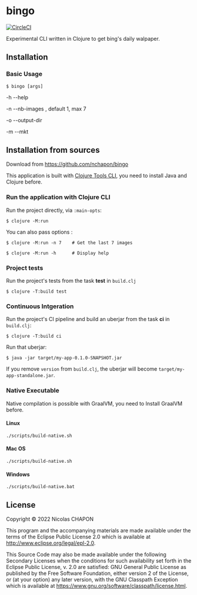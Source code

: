 # bingo

[![CircleCI](https://circleci.com/gh/nchapon/bingo.svg?style=shield)](https://circleci.com/gh/nchapon/bingo)

Experimental CLI written in Clojure to get bing's daily walpaper.

## Installation ##


### Basic Usage ###

    $ bingo [args]


-h --help

-n --nb-images <number>, default 1, max 7

-o --output-dir

-m --mkt


## Installation from sources ##

Download from https://github.com/nchapon/bingo

This application is built with [Clojure Tools CLI](https://clojure.org/guides/deps_and_cli), you need to install Java and Clojure before. 


### Run the application with Clojure CLI ###


Run the project directly, via `:main-opts`:

    $ clojure -M:run
    

You can also pass options :

    $ clojure -M:run -n 7    # Get the last 7 images
  
    $ clojure -M:run -h      # Display help
    

### Project tests ###

Run the project's tests from the task **test** in `build.clj`

    $ clojure -T:build test

### Continuous Intgeration ###

Run the project's CI pipeline and build an uberjar from the task **ci** in `build.clj`:

    $ clojure -T:build ci

Run that uberjar:

    $ java -jar target/my-app-0.1.0-SNAPSHOT.jar

If you remove `version` from `build.clj`, the uberjar will become `target/my-app-standalone.jar`.


### Native Executable ###

Native compilation is possible with GraalVM, you need to Install GraalVM before.

#### Linux ####

``` shell
./scripts/build-native.sh
```

#### Mac OS ####

``` shell
./scripts/build-native.sh
```

#### Windows ####

``` shell
./scripts/build-native.bat
```


## License

Copyright © 2022 Nicolas CHAPON

This program and the accompanying materials are made available under the
terms of the Eclipse Public License 2.0 which is available at
http://www.eclipse.org/legal/epl-2.0.

This Source Code may also be made available under the following Secondary
Licenses when the conditions for such availability set forth in the Eclipse
Public License, v. 2.0 are satisfied: GNU General Public License as published by
the Free Software Foundation, either version 2 of the License, or (at your
option) any later version, with the GNU Classpath Exception which is available
at https://www.gnu.org/software/classpath/license.html.
